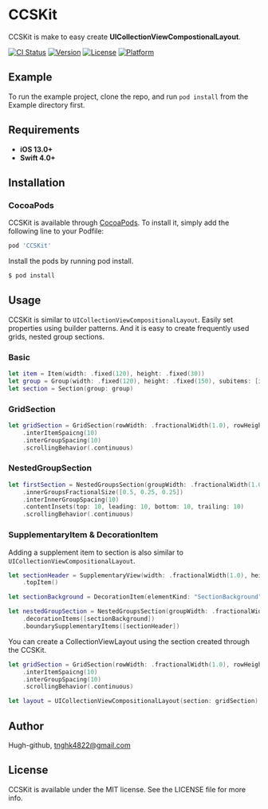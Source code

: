 # CCSKit
CCSKit is make to easy create **UICollectionViewCompostionalLayout**.

[![CI Status](https://img.shields.io/travis/Hugh-github/CCSKit.svg?style=flat)](https://travis-ci.org/Hugh-github/CCSKit)
[![Version](https://img.shields.io/cocoapods/v/CCSKit.svg?style=flat)](https://cocoapods.org/pods/CCSKit)
[![License](https://img.shields.io/cocoapods/l/CCSKit.svg?style=flat)](https://cocoapods.org/pods/CCSKit)
[![Platform](https://img.shields.io/cocoapods/p/CCSKit.svg?style=flat)](https://cocoapods.org/pods/CCSKit)

## Example

To run the example project, clone the repo, and run `pod install` from the Example directory first.

## Requirements
+ **iOS 13.0+**
+ **Swift 4.0+**

## Installation
### CocoaPods
CCSKit is available through [CocoaPods](https://cocoapods.org). To install it, simply add the following line to your Podfile:

``` ruby
pod 'CCSKit'
```

Install the pods by running pod install.

```ruby
$ pod install
```

## Usage
CCSKit is similar to `UICollectionViewCompositionalLayout`. Easily set properties using builder patterns. And it is easy to create frequently used grids, nested group sections.

### Basic
```swift
let item = Item(width: .fixed(120), height: .fixed(30))
let group = Group(width: .fixed(120), height: .fixed(150), subitems: [item], arrangedDirection: .vertical)
let section = Section(group: group)
```

### GridSection
```swift
let gridSection = GridSection(rowWidth: .fractionalWidth(1.0), rowHeight: .fractionalHeight(0.1), numberOfItemInRow: 3)
    .interItemSpaicng(10)
    .interGroupSpacing(10)
    .scrollingBehavior(.continuous)
```

### NestedGroupSection
```swift
let firstSection = NestedGroupsSection(groupWidth: .fractionalWidth(1.0), groupHeight: .fractionalHeight(0.3), arrangedDirection: .vertical, numberOfItemsInInnerGroups: [1, 2, 2])
    .innerGroupsFractionalSize([0.5, 0.25, 0.25])
    .interInnerGroupSpacing(10)
    .contentInsets(top: 10, leading: 10, bottom: 10, trailing: 10)
    .scrollingBehavior(.continuous)
```

### SupplementaryItem & DecorationItem
Adding a supplement item to section is also similar to `UICollectionViewCompositionalLayout`.

```swift
let sectionHeader = SupplementaryView(width: .fractionalWidth(1.0), height: .fractionalHeight(0.05), elementKind: "TextHeader")
    .topItem()

let sectionBackground = DecorationItem(elementKind: "SectionBackground")

let nestedGroupSection = NestedGroupsSection(groupWidth: .fractionalWidth(1.0), groupHeight: .fractionalHeight(0.3), arrangedDirection: .vertical, numberOfItemsInInnerGroups: [1, 2, 2])
    .decorationItems([sectionBackground])
    .boundarySupplementaryItems([sectionHeader])
```

You can create a CollectionViewLayout using the section created through the CCSKit.

```swift
let gridSection = GridSection(rowWidth: .fractionalWidth(1.0), rowHeight: .fractionalHeight(0.1), numberOfItemInRow: 3)
    .interItemSpaicng(10)
    .interGroupSpacing(10)
    .scrollingBehavior(.continuous)

let layout = UICollectionViewCompositionalLayout(section: gridSection)
```

## Author

Hugh-github, tnghk4822@gmail.com

## License

CCSKit is available under the MIT license. See the LICENSE file for more info.
